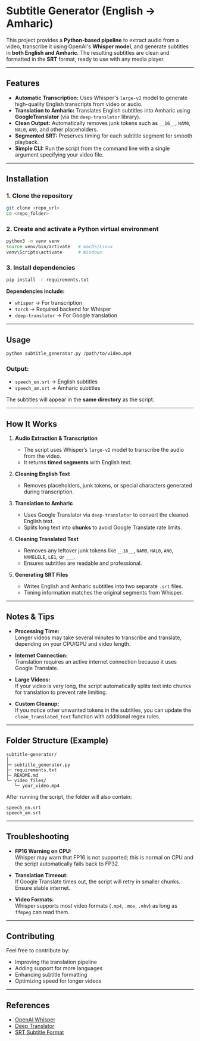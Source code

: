 
# Subtitle Generator (English → Amharic)

This project provides a **Python-based pipeline** to extract audio from a video, transcribe it using OpenAI's **Whisper model**, and generate subtitles in **both English and Amharic**. The resulting subtitles are clean and formatted in the **SRT** format, ready to use with any media player.

---

## Features

- **Automatic Transcription:** Uses Whisper's `large-v2` model to generate high-quality English transcripts from video or audio.
- **Translation to Amharic:** Translates English subtitles into Amharic using **GoogleTranslator** (via the `deep-translator` library).
- **Clean Output:** Automatically removes junk tokens such as `__16__`, `NAM0`, `NAL0`, `AN0`, and other placeholders.
- **Segmented SRT:** Preserves timing for each subtitle segment for smooth playback.
- **Simple CLI:** Run the script from the command line with a single argument specifying your video file.

---

## Installation

### 1. Clone the repository

```bash
git clone <repo_url>
cd <repo_folder>
```

### 2. Create and activate a Python virtual environment

```bash
python3 -m venv venv
source venv/bin/activate   # macOS/Linux
venv\Scripts\activate      # Windows
```

### 3. Install dependencies

```bash
pip install -r requirements.txt
```

**Dependencies include:**

- `whisper` → For transcription  
- `torch` → Required backend for Whisper  
- `deep-translator` → For Google translation

---

## Usage

```bash
python subtitle_generator.py /path/to/video.mp4
```

### Output:

- `speech_en.srt` → English subtitles  
- `speech_am.srt` → Amharic subtitles  

The subtitles will appear in the **same directory** as the script.

---

## How It Works

1. **Audio Extraction & Transcription**
   - The script uses Whisper’s `large-v2` model to transcribe the audio from the video.
   - It returns **timed segments** with English text.

2. **Cleaning English Text**
   - Removes placeholders, junk tokens, or special characters generated during transcription.

3. **Translation to Amharic**
   - Uses Google Translator via `deep-translator` to convert the cleaned English text.
   - Splits long text into **chunks** to avoid Google Translate rate limits.

4. **Cleaning Translated Text**
   - Removes any leftover junk tokens like `__16__`, `NAM0`, `NAL0`, `AN0`, `NAMELELE`, `LE1`, or `___`.
   - Ensures subtitles are readable and professional.

5. **Generating SRT Files**
   - Writes English and Amharic subtitles into two separate `.srt` files.
   - Timing information matches the original segments from Whisper.

---

## Notes & Tips

- **Processing Time:**  
  Longer videos may take several minutes to transcribe and translate, depending on your CPU/GPU and video length.

- **Internet Connection:**  
  Translation requires an active internet connection because it uses Google Translate.

- **Large Videos:**  
  If your video is very long, the script automatically splits text into chunks for translation to prevent rate limiting.

- **Custom Cleanup:**  
  If you notice other unwanted tokens in the subtitles, you can update the `clean_translated_text` function with additional regex rules.

---

## Folder Structure (Example)

```
subtitle-generator/
│
├─ subtitle_generator.py
├─ requirements.txt
├─ README.md
└─ video_files/
   └─ your_video.mp4
```

After running the script, the folder will also contain:

```
speech_en.srt
speech_am.srt
```

---

## Troubleshooting

- **FP16 Warning on CPU:**  
  Whisper may warn that FP16 is not supported; this is normal on CPU and the script automatically falls back to FP32.

- **Translation Timeout:**  
  If Google Translate times out, the script will retry in smaller chunks. Ensure stable internet.

- **Video Formats:**  
  Whisper supports most video formats (`.mp4`, `.mov`, `.mkv`) as long as `ffmpeg` can read them.

---

## Contributing

Feel free to contribute by:

- Improving the translation pipeline
- Adding support for more languages
- Enhancing subtitle formatting
- Optimizing speed for longer videos

---

## References

- [OpenAI Whisper](https://github.com/openai/whisper)  
- [Deep Translator](https://github.com/nidhaloff/deep-translator)  
- [SRT Subtitle Format](https://en.wikipedia.org/wiki/SubRip)

